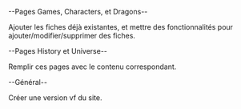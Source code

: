 --Pages Games, Characters, et Dragons--

Ajouter les fiches déjà existantes, et mettre des fonctionnalités pour ajouter/modifier/supprimer des fiches.


--Pages History et Universe--

Remplir ces pages avec le contenu correspondant.

--Général--

Créer une version vf du site.